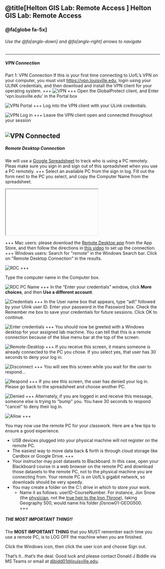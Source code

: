 @title[Helton GIS Lab: Remote Access ]
Helton GIS Lab: Remote Access 
-------------------------------
### @fa[globe fa-5x]

###### Use the @fa[angle-down] and @fa[angle-right] arrows to navigate
---
##### VPN Connection
Part 1: VPN Connection
If this is your first time connecting to UofL’s VPN on your computer, you must visit https://vpn.louisville.edu, login using your ULINK credentials, and then download and install the VPN client for your operating system.
+++
![VPN](images/vpn.PNG)
+++
Open the GlobalProtect client, and Enter 'vpn.louisville.edu' in the Portal box

![VPN Portal](images/vpn-portal.PNG)
+++
Log into the VPN client with your ULink credentials. 

![VPN Log in](images/vpn-login.PNG)
+++
Leave the VPN client open and connected throughout your session

![VPN Connected](images/vpn-connected.PNG)
---
##### Remote Desktop Connection

We will use a [Google Spreadsheet](https://docs.google.com/spreadsheets/d/1X1Io7mqJMSW5o2-YFQ2C5RphsrJz-6mx75jz_6lCjWE/edit?usp=sharing) to track who is using a PC remotely. Pleas make sure you sign in and sign out of this spreadsheet when you use a PC remotely. 
+++
Select an available PC from the sign in log. Fill out the form next to the PC you select, and copy the Computer Name from the spreadsheet.

<iframe class="stretch" data-src="https://docs.google.com/spreadsheets/d/1X1Io7mqJMSW5o2-YFQ2C5RphsrJz-6mx75jz_6lCjWE/edit?usp=sharing"></iframe>

+++
Mac users: please download the [Remote Desktop app](https://apps.apple.com/us/app/microsoft-remote-desktop/id1295203466?mt=12) from the App Store, and then follow the directions in [this video](https://youtu.be/HpMRE2LRjlw) to set up the connection.
+++
Windows users: Search for "remote" in the Windows Search bar. Click on "Remote Desktop Connection" in the results. 

![RDC](images/remote-search.PNG)
+++

Type the computer name in the Computer box.

![RDC PC Name](images/rdc-pc.PNG)
+++
 In the “Enter your credentials” window, click **More choices**, and then **Use a different account**.

![Credentials](images/credentials.PNG)
+++
In the User name box that appears, type “ad\” followed by your Ulink user ID. Enter your password in the Password box. Check the Remember me box to save your credentials for future sessions. Click OK to continue. 

![Enter credentials](images/enter-creds.PNG)
+++
You should now be greeted with a Windows desktop for your assigned lab machine. You can tell that this is a remote connection because of the blue menu bar at the top of the screen. 

![Remote-Desktop](images/desktop.PNG)
+++
If you receive this screen, it means someone is already connected to the PC you chose. If you select yes, that user has 30 seconds to deny your log in.

![Disconnect](images/disconnect.PNG)
+++
You will see this screen while you wait for the user to respond...

![Respond](images/respond.PNG)
+++
If you see this screen, the user has denied your log in. Please go back to the spreadsheet and choose another PC. 

![Denied](images/denied.PNG)
+++
Alternately, if you are logged in and receive this message, someone else is trying to "bump" you. You have 30 seconds to respond "cancel" to deny their log in. 

![Allow](images/allow.PNG)
+++

 You may now use the remote PC for your classwork. Here are a few tips to ensure a good experience.

- USB devices plugged into your physical machine will not register on the remote PC. 
- The easiest way to move data back & forth is through cloud storage like Cardbox or Google Drive.
+++
- Your instructor may post datasets to Blackboard. In this case, open your Blackboard course in a web browser on the remote PC and download those datasets to the remote PC, not to the physical machine you are connecting from. Your remote PC is on UofL’s gigabit network, so downloads should be very speedy. 
- You may create a folder on the C:\ drive in which to store your work. 
    - Name it as follows: userID-CourseNumber. For instance, Jon Snow (the [physician](https://www.arcgis.com/apps/MapJournal/index.html?appid=781630562fea4ad88e94bd22e161ba06&webmap=f4d1c17a8f1544c8903060a1e329103a), not the [true heir to the Iron Throne](https://www.insider.com/game-of-thrones-jon-snow-rightful-heir-iron-throne-targaryen-succession-2017-8)), taking Geography 500, would name his folder j0snow01-GEOG500.  
+++
##### THE MOST IMPORTANT THING!!

The **MOST IMPORTANT THING** that you MUST remember each time you use a remote PC, is to LOG OFF the machine when you are finished. 


Click the Windows icon, then click the user icon and choose Sign out.

That’s it...that’s the deal. Good luck and please contact Donald J Biddle via MS Teams or email at [djbidd01@louisville.edu](mailto:djbidd01@louisville.edu). 